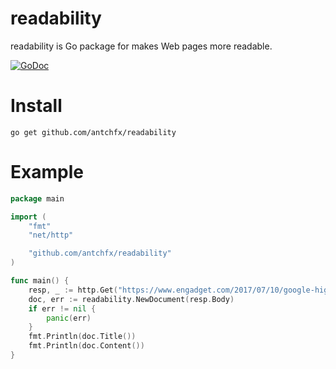 readability
===
readability is Go package for makes Web pages more readable.

[![GoDoc](https://godoc.org/github.com/antchfx/readability?status.svg)](https://godoc.org/github.com/antchfx/readability)

Install
===
    go get github.com/antchfx/readability

Example
===
```go
package main

import (
	"fmt"
	"net/http"

	"github.com/antchfx/readability"
)

func main() {
	resp, _ := http.Get("https://www.engadget.com/2017/07/10/google-highlights-pirate-sites/")
	doc, err := readability.NewDocument(resp.Body)
	if err != nil {
		panic(err)
	}
	fmt.Println(doc.Title())
	fmt.Println(doc.Content())
}
```